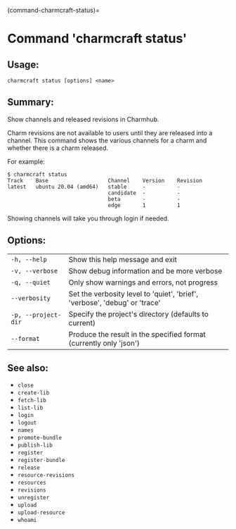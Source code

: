 (command-charmcraft-status)=
# Command 'charmcraft status'

## Usage:
```text
charmcraft status [options] <name>
```

## Summary:

Show channels and released revisions in Charmhub.

Charm revisions are not available to users until they are released into a channel. This command shows the various channels for a charm and whether there is a charm released.

For example:

```text
$ charmcraft status
Track    Base                   Channel    Version    Revision
latest   ubuntu 20.04 (amd64)   stable     -          -
                                candidate  -          -
                                beta       -          -
                                edge       1          1
```

Showing channels will take you through login if needed.

## Options:
| | |
|-|-|
| `-h, --help` | Show this help message and exit |
| `-v, --verbose` | Show debug information and be more verbose |
| `-q, --quiet` | Only show warnings and errors, not progress |
| `--verbosity` | Set the verbosity level to 'quiet', 'brief', 'verbose', 'debug' or 'trace' |
| `-p, --project-dir` | Specify the project's directory (defaults to current) |
| `--format` | Produce the result in the specified format (currently only 'json') |

## See also:
- `close`
- `create-lib`
- `fetch-lib`
- `list-lib`
- `login`
- `logout`
- `names`
- `promote-bundle`
- `publish-lib`
- `register`
- `register-bundle`
- `release`
- `resource-revisions`
- `resources`
- `revisions`
- `unregister`
- `upload`
- `upload-resource`
- `whoami`